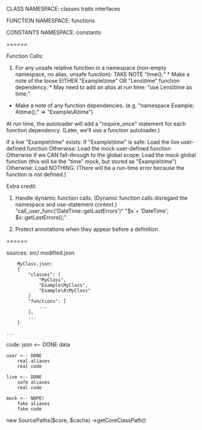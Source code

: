 CLASS NAMESPACE:
	classes
	traits
	interfaces

FUNCTION NAMESPACE:
	functions

CONSTANTS NAMESPACE:
	constants

======

Function Calls:

1. For any unsafe relative function in a namespace (non-empty namespace, no alias, unsafe function): TAKE NOTE
	"time();"
		* Make a note of the loose EITHER "Example\time" OR "Lens\time" function dependency.
		* May need to add an alias at run time: "use Lens\time as time;"

 * Make a note of any function dependencies. (e.g. "namespace Example; A\time();" => "Example\A\time")



At run time, the autoloader will add a "require_once" statement for each function dependency.
(Later, we'll use a function autoloader.)

If a live "Example\time" exists:
	If "Example\time" is safe:
		Load the live user-defined function
	Otherwise:
		Load the mock user-defined function
Otherwise if we CAN fall-through to the global scope:
	Load the mock global function (this will be the "time" mock, but stored as "Example\time")
Otherwise:
	Load NOTHING. (There will be a run-time error because the function is not defined.)


Extra credit:

1. Handle dynamic function calls. (Dynamic function calls disregard the namespace and use-statement context.)
	"call_user_func('DateTime::getLastErrors')"
	"$x = 'DateTime'; $x::getLastErrors();"

2. Protect annotations when they appear before a definition.

======

sources:
	src/
		modified.json

		MyClass.json:
		{
			"classes": [
				"MyClass",
				"Example\MyClass",
				"Example\A\MyClass"
			]
			"functions": [
				...
			],
			...
		}

	...

code:
	json <-- DONE
		data

	user <-- DONE
		real aliases
		real code

	live <-- DONE
		safe aliases
		real code

	mock <-- NOPE!
		fake aliases
		fake code

new SourcePaths($core, $cache)
	->getCoreClassPath()
